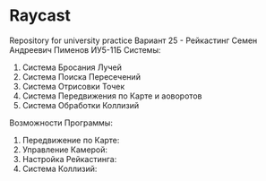 # Raycast
Repository for university practice 
Вариант 25 - Рейкастинг
Семен Андреевич Пименов ИУ5-11Б
Системы:
1.  Система Бросания Лучей
2.  Система Поиска Пересечений
3.  Система Отрисовки Точек
4.  Система Передвижения по Карте и аоворотов
5.  Система Обработки Коллизий

Возможности Программы:
1. Передвижение по Карте:
2. Управление Камерой:
3. Настройка Рейкастинга:
5. Система Коллизий:
